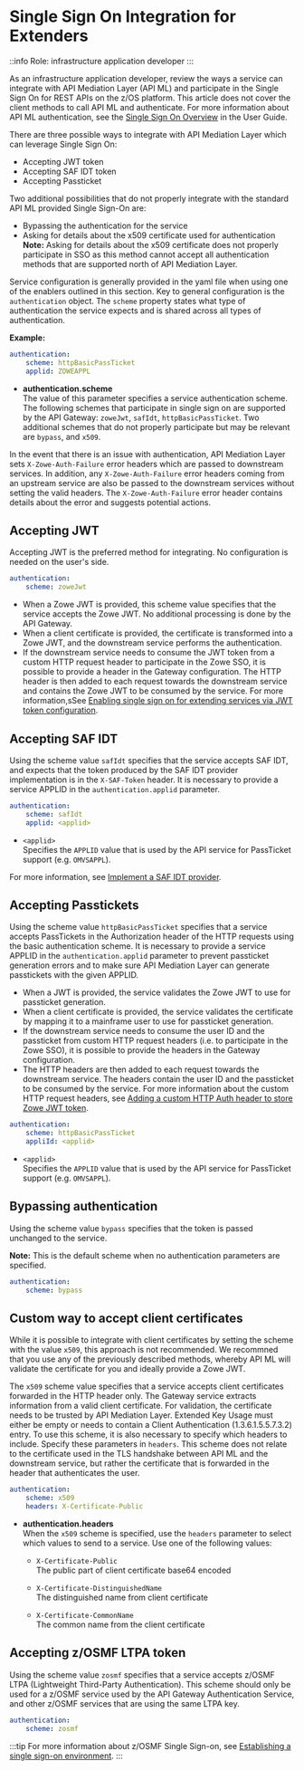 # Single Sign On Integration for Extenders

::info Role: infrastructure application developer
:::

As an infrastructure application developer, review the ways a service can integrate with API Mediation Layer (API ML) and participate in the Single Sign On for REST APIs on the z/OS platform. This article does not cover the client methods to call API ML and authenticate. For more information about API ML authentication, see the [Single Sign On Overview](../../user-guide/api-mediation-sso.md) in the User Guide. 

There are three possible ways to integrate with API Mediation Layer which can leverage Single Sign On:
- Accepting JWT token 
- Accepting SAF IDT token
- Accepting Passticket

Two additional possibilities that do not properly integrate with the standard API ML provided Single Sign-On are:
- Bypassing the authentication for the service
- Asking for details about the x509 certificate used for authentication  
  **Note:** Asking for details about the x509 certificate does not properly participate in SSO as this method cannot accept all authentication methods that are supported north of API Mediation Layer. 

Service configuration is generally provided in the yaml file when using one of the enablers outlined in this section. Key to general configuration is the `authentication` object. The `scheme` property states what type of authentication the service expects and is shared across all types of authentication. 

**Example:**

```yaml
authentication:
    scheme: httpBasicPassTicket
    applid: ZOWEAPPL
```

* **authentication.scheme**  
The value of this parameter specifies a service authentication scheme. The following schemes that participate in single sign on are supported by the API Gateway: `zoweJwt`, `safIdt`, `httpBasicPassTicket`. Two additional schemes that do not properly participate but may be relevant are `bypass`, and `x509`.

In the event that there is an issue with authentication, API Mediation Layer sets `X-Zowe-Auth-Failure` error headers which are passed to downstream services. In addition, any `X-Zowe-Auth-Failure` error headers coming from an upstream service are also be passed to the downstream services without setting the valid headers. The `X-Zowe-Auth-Failure` error header contains details about the error and suggests potential actions.

## Accepting JWT

Accepting JWT is the preferred method for integrating. No configuration is needed on the user's side. 

```yaml
authentication:
    scheme: zoweJwt
```

* When a Zowe JWT is provided, this scheme value specifies that the service accepts the Zowe JWT. No additional processing is done by the API Gateway.
* When a client certificate is provided, the certificate is transformed into a Zowe JWT, and the downstream service performs the authentication.
* If the downstream service needs to consume the JWT token from a custom HTTP request header to participate in the Zowe SSO, it is possible to provide a header in the Gateway configuration.
The HTTP header is then added to each request towards the downstream service and contains the Zowe JWT to be consumed by the service. For more information,sSee [Enabling single sign on for extending services via JWT token configuration](../../user-guide/api-mediation/configuration-extender-jwt.md).

## Accepting SAF IDT

Using the scheme value `safIdt` specifies that the service accepts SAF IDT, and expects that the token produced by the SAF IDT provider implementation is in the `X-SAF-Token` header. It is necessary to provide a service APPLID in the `authentication.applid` parameter.

```yaml
authentication:
    scheme: safIdt
    applid: <applid>
```

- `<applid>`  
Specifies the `APPLID` value that is used by the API service for PassTicket support (e.g. `OMVSAPPL`).

For more information, see [Implement a SAF IDT provider](implement-new-saf-provider.md).

## Accepting Passtickets

Using the scheme value `httpBasicPassTicket` specifies that a service accepts PassTickets in the Authorization header of the HTTP requests using the basic authentication scheme.
It is necessary to provide a service APPLID in the `authentication.applid` parameter to prevent passticket generation errors and to make sure API Mediation Layer can generate passtickets with the given APPLID. 

* When a JWT is provided, the service validates the Zowe JWT to use for passticket generation.
* When a client certificate is provided, the service validates the certificate by mapping it to a mainframe user to use for passticket generation.
* If the downstream service needs to consume the user ID and the passticket from custom HTTP request headers (i.e. to participate in the Zowe SSO), it is possible to provide the headers in the Gateway configuration.
* The HTTP headers are then added to each request towards the downstream service. The headers contain the user ID and the passticket to be consumed by the service. For more information about the custom HTTP request headers, see [Adding a custom HTTP Auth header to store Zowe JWT token](../../user-guide/api-mediation/configuration-extender-jwt.md#adding-a-custom-http-auth-header-to-store-zowe-jwt-token). 

```yaml
authentication:
    scheme: httpBasicPassTicket
    appliId: <applid>
```

- `<applid>`  
Specifies the `APPLID` value that is used by the API service for PassTicket support (e.g. `OMVSAPPL`).

## Bypassing authentication

Using the scheme value `bypass` specifies that the token is passed unchanged to the service.

**Note:** This is the default scheme when no authentication parameters are specified.

```yaml
authentication:
    scheme: bypass
```

## Custom way to accept client certificates

While it is possible to integrate with client certificates by setting the scheme with the value `x509`, this approach is not recommended. We recommned that you use any of the previously described methods, whereby API ML will validate the certificate for you and ideally provide a Zowe JWT. 

The `x509` scheme value specifies that a service accepts client certificates forwarded in the HTTP header only. The Gateway service extracts information from a valid client certificate. For validation, the certificate needs to be trusted by API Mediation Layer. Extended Key Usage must either be empty or needs to contain a Client Authentication (1.3.6.1.5.5.7.3.2) entry. To use this scheme, it is also necessary to specify which headers to include. Specify these parameters in `headers`. This scheme does not relate to the certificate used in the TLS handshake between API ML and the downstream service, but rather the certificate that is forwarded in the header that authenticates the user.

```yaml
authentication:
    scheme: x509
    headers: X-Certificate-Public
```

* **authentication.headers**  
    When the `x509` scheme is specified, use the `headers` parameter to select which values to send to a service. Use one of the following values:

  * `X-Certificate-Public`  
  The public part of client certificate base64 encoded

  * `X-Certificate-DistinguishedName`  
  The distinguished name from client certificate

  * `X-Certificate-CommonName`  
  The common name from the client certificate

## Accepting z/OSMF LTPA token

Using the scheme value `zosmf` specifies that a service accepts z/OSMF LTPA (Lightweight Third-Party Authentication).
This scheme should only be used for a z/OSMF service used by the API Gateway Authentication Service, and other z/OSMF services that are using the same LTPA key. 

```yaml
authentication:
    scheme: zosmf
```

:::tip
For more information about z/OSMF Single Sign-on, see [Establishing a single sign-on environment](https://www.ibm.com/support/knowledgecenter/SSLTBW_2.4.0/com.ibm.zosmfcore.multisysplex.help.doc/izuG00hpManageSecurityCredentials.html).
:::